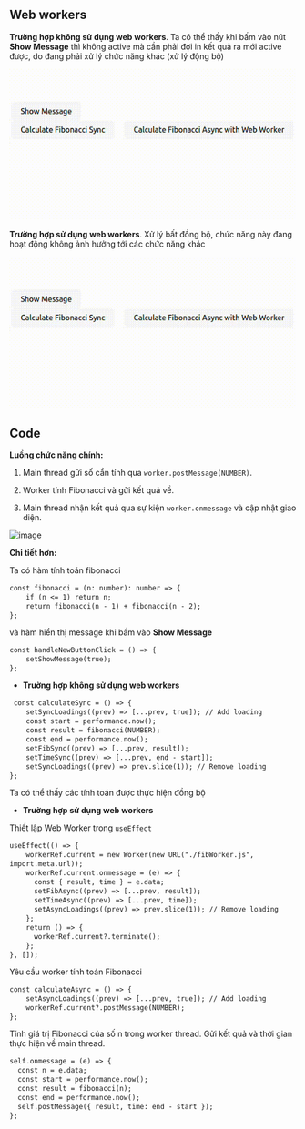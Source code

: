 ## Web workers

**Trường hợp không sử dụng web workers**. Ta có thể thấy khi bấm vào nút **Show Message** thì không active mà cần phải đợi in kết quả ra mới active được, do đang phải xử lý chức năng khác (xử lý động bộ)

<img src="./gif/1.gif">

**Trường hợp sử dụng web workers**. Xử lý bất đồng bộ, chức năng này đang hoạt động không ảnh hưởng tới các chức năng khác

<img src="./gif/2.gif">

## Code

**Luồng chức năng chính:**

1. Main thread gửi số cần tính qua `worker.postMessage(NUMBER)`.

2. Worker tính Fibonacci và gửi kết quả về.

4. Main thread nhận kết quả qua sự kiện `worker.onmessage` và cập nhật giao diện.

![image](https://github.com/user-attachments/assets/3c2a5ab0-ebb1-42e5-a8b6-b7e2bc9049a6)

**Chi tiết hơn:**

Ta có hàm tính toán fibonacci

```tsx
const fibonacci = (n: number): number => {
    if (n <= 1) return n;
    return fibonacci(n - 1) + fibonacci(n - 2);
};
```

và hàm hiển thị message khi bấm vào **Show Message**

```tsx
const handleNewButtonClick = () => {
    setShowMessage(true);
};
```

- **Trường hợp không sử dụng web workers**

```tsx
 const calculateSync = () => {
    setSyncLoadings((prev) => [...prev, true]); // Add loading
    const start = performance.now();
    const result = fibonacci(NUMBER);
    const end = performance.now();
    setFibSync((prev) => [...prev, result]);
    setTimeSync((prev) => [...prev, end - start]);
    setSyncLoadings((prev) => prev.slice(1)); // Remove loading
};
```

Ta có thể thấy các tính toán được thực hiện đồng bộ

- **Trường hợp sử dụng web workers**

Thiết lập Web Worker trong `useEffect`

```tsx
useEffect(() => {
    workerRef.current = new Worker(new URL("./fibWorker.js", import.meta.url));
    workerRef.current.onmessage = (e) => {
      const { result, time } = e.data;
      setFibAsync((prev) => [...prev, result]);
      setTimeAsync((prev) => [...prev, time]);
      setAsyncLoadings((prev) => prev.slice(1)); // Remove loading
    };
    return () => {
      workerRef.current?.terminate();
    };
}, []);
```

Yêu cầu worker tính toán Fibonacci

```tsx
const calculateAsync = () => {
    setAsyncLoadings((prev) => [...prev, true]); // Add loading
    workerRef.current?.postMessage(NUMBER);
};
```

Tính giá trị Fibonacci của số n trong worker thread. Gửi kết quả và thời gian thực hiện về main thread.

```tsx
self.onmessage = (e) => {
  const n = e.data;
  const start = performance.now();
  const result = fibonacci(n);
  const end = performance.now();
  self.postMessage({ result, time: end - start });
};
```



